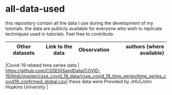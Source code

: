 # all-data-used
this repository contain all the data I use during the development of my tutorials. the data are publicly available for everyone who wish to replicate techniques used in tutorials. Feel free to contribute.


| **Other datasets**                        | Link to the data         | Observation  |   authors (where available)  |
| --------------------------------------------- |:-------------------------:| ------------:|----------------:|



|Covid-19 related time series data         | https://github.com/CSSEGISandData/COVID-19/blob/master/csse_covid_19_data/csse_covid_19_time_series/time_series_covid19_confirmed_global.csv| these data were Provided by JHU|John Hopkins University |
